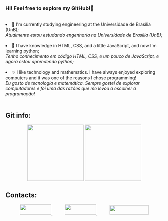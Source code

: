 ### Hi! Feel free to explore my GitHub!👋

<br>

<li> 🔭 I'm currently studying engineering at the Universidade de Brasília (UnB); <br>
  <i>Atualmente estou estudando engenharia na Universidade de Brasília (UnB);</li> </i>
 <br>
 
<li> 🌱 I have knowledge in HTML, CSS, and a little JavaScript, and now I'm learning python; <br>
<i>Tenho conhecimento em código HTML, CSS, e um pouco de JavaScript, e agora estou aprendendo python;</li> </i>
<br>

<li> ✨ I like technology and mathematics. I have always enjoyed exploring computers and it was one of the reasons I chose programming!<br>
<i>Eu gosto de tecnologia e matemática. Sempre gostei de explorar computadores e foi uma das razões que me levou a escolher a programação!</li> </i>

<br>

<!--Central de meus status-->

## Git info:	<br>

<p align="center">
<img height="180em"
      src="https://github-readme-stats.vercel.app/api/top-langs/?username=DaviRogs&text_color=FFFFFF&show_icons=true&exclude_repo=monitoria,DashEccomerce,Learning-HTML&count_private=true&bg_color=0D1117&layout=compact"
    /> <img height="180em" src="https://github-readme-stats.vercel.app/api?username=DaviRogs&count_private=true&show_icons=true&cache_seconds=86400&custom_title=Github%20Status&text_color=FFFFFF&bg_color=0D1117"
    />

</p>

<!--Meios de Contato-->

## Contacts: <br>

<p align="center">
    <a href="https://github.com/DaviRogs"> 
        <img width="100em" height="33em" src="https://img.shields.io/badge/github-%23100000.svg?&style=for-the-badge&logo=github&logoColor=white&Color&link=mailto:https://github.com/DaviRogs">
    </a>
    &nbsp;&nbsp;&nbsp;&nbsp;&nbsp;&nbsp;&nbsp;&nbsp;&nbsp;
    <a href="mailto:davirocha12.80@gmail.com">
        <img width="100em" height="33em" src="https://img.shields.io/badge/gmail-D14836?&style=for-the-badge&logo=gmail&logoColor=white&link=mailto:davirocha12.80@gmail.com">
    </a>
    &nbsp;&nbsp;&nbsp;&nbsp;&nbsp;&nbsp;&nbsp;&nbsp;&nbsp;
    <a href="https://www.linkedin.com/in/davi-rogs1">
        <img width="125em" height="30em" src="https://img.shields.io/badge/linkedin-%230077B5.svg?&style=for-the-badge&logo=linkedin&logoColor=white&link=mailto:https://www.linkedin.com/in/davi-rogs1">
    </a>
</p>

